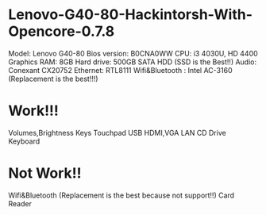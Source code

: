 # Lenovo-G40-80-Hackintorsh-With-Opencore-0.7.8
Model: Lenovo G40-80
Bios version: B0CNA0WW
CPU: i3 4030U, HD 4400 Graphics
RAM: 8GB
Hard drive: 500GB SATA HDD (SSD is the Best!!)
Audio: Conexant CX20752
Ethernet: RTL8111
Wifi&Bluetooth : Intel AC-3160 (Replacement is the best!!!)
# Work!!!
Volumes,Brightness Keys
Touchpad
USB
HDMI,VGA
LAN
CD Drive
Keyboard
# Not Work!!
Wifi&Bluetooth (Replacement is the best because not support!!)
Card Reader
